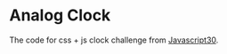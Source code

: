 # Analog Clock
The code for css + js clock challenge from [Javascript30](https://javascript30.com/).

